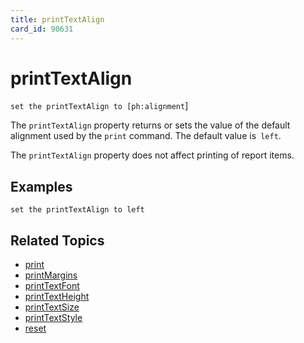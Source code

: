 ```yaml
---
title: printTextAlign
card_id: 90631
---
```


# printTextAlign

`set the printTextAlign to [ph:alignment`]

The `printTextAlign` property returns or sets the value of the default alignment used by the `print` command. The default value is` left`.

The `printTextAlign` property does not affect printing of report items. 


## Examples

```
set the printTextAlign to left
```

## Related Topics

* [print](/HyperTalkReference/commands/print)
* [printMargins](/HyperTalkReference/properties/printMargins)
* [printTextFont](/HyperTalkReference/properties/printTextFont)
* [printTextHeight](/HyperTalkReference/properties/printTextHeight)
* [printTextSize](/HyperTalkReference/properties/printTextSize)
* [printTextStyle](/HyperTalkReference/properties/printTextStyle)
* [reset](/HyperTalkReference/commands/reset)
